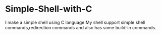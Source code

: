 # Simple-Shell-with-C
I make a simple shell using C language.My shell support simple shell commands,redirection commands and also has some build-in commands.
